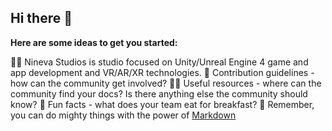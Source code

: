 ## Hi there 👋

**Here are some ideas to get you started:**

🙋‍♀️ Nineva Studios is studio focused on Unity/Unreal Engine 4 game and app development and VR/AR/XR technologies.
🌈 Contribution guidelines - how can the community get involved?
👩‍💻 Useful resources - where can the community find your docs? Is there anything else the community should know?
🍿 Fun facts - what does your team eat for breakfast?
🧙 Remember, you can do mighty things with the power of [Markdown](https://docs.github.com/github/writing-on-github/getting-started-with-writing-and-formatting-on-github/basic-writing-and-formatting-syntax)
